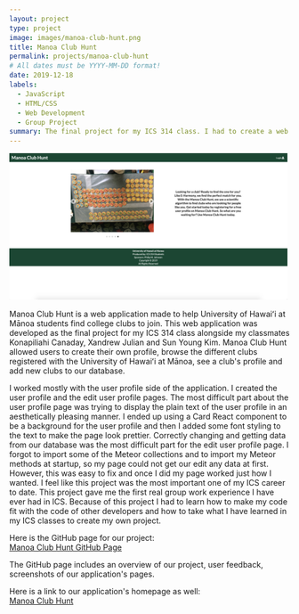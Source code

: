 ```yaml
---
layout: project
type: project
image: images/manoa-club-hunt.png
title: Manoa Club Hunt
permalink: projects/manoa-club-hunt
# All dates must be YYYY-MM-DD format!
date: 2019-12-18
labels:
  - JavaScript
  - HTML/CSS
  - Web Development
  - Group Project
summary: The final project for my ICS 314 class. I had to create a web application in a group with three other students.
---
```


<img alt="manoa club hunt landing page" src="../images/manoa-club-hunt.png" width="500 px">

Manoa Club Hunt is a web application made to help University of Hawaiʻi at Mānoa students find college clubs to join.
This web application was developed as the final project for my ICS 314 class alongside my classmates Konapiliahi Canaday, Xandrew Julian and Sun Young Kim. 
Manoa Club Hunt allowed users to create their own profile, browse the different clubs registered with the University of Hawaiʻi at Mānoa, see a club's profile and add new clubs to our database. 
 
I worked mostly with the user profile side of the application.
I created the user profile and the edit user profile pages. 
The most difficult part about the user profile page was trying to display the plain text of the user profile in an aesthetically pleasing manner.
I ended up using a Card React component to be a background for the user profile and then I added some font styling to the text to make the page look prettier. 
Correctly changing and getting data from our database was the most difficult part for the edit user profile page.
I forgot to import some of the Meteor collections and to import my Meteor methods at startup, so my page could not get our edit any data at first.
However, this was easy to fix and once I did my page worked just how I wanted.
I feel like this project was the most important one of my ICS career to date. 
This project gave me the first real group work experience I have ever had in ICS.
Because of this project I had to learn how to make my code fit with the code of other developers and how to take what I have learned in my ICS classes to create my own project.
  

Here is the GitHub page for our project: 
<br>
<a href="https://manoa-club-hunt.github.io/">Manoa Club Hunt GitHub Page</a>

The GitHub page includes an overview of our project, user feedback, screenshots of our application's pages.

Here is a link to our application's homepage as well: 
<br>
<a href="http://manoa-club-hunt.meteorapp.com/#/">Manoa Club Hunt</a>
